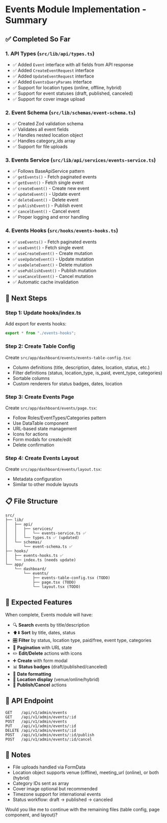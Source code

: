 # Events Module Implementation - Summary

## ✅ Completed So Far

### 1. **API Types** (`src/lib/api/types.ts`)
- ✅ Added `Event` interface with all fields from API response
- ✅ Added `CreateEventRequest` interface
- ✅ Added `UpdateEventRequest` interface  
- ✅ Added `EventsQueryParams` interface
- ✅ Support for location types (online, offline, hybrid)
- ✅ Support for event statuses (draft, published, canceled)
- ✅ Support for cover image upload

### 2. **Event Schema** (`src/lib/schemas/event-schema.ts`)
- ✅ Created Zod validation schema
- ✅ Validates all event fields
- ✅ Handles nested location object
- ✅ Handles category_ids array
- ✅ Support for file uploads

### 3. **Events Service** (`src/lib/api/services/events-service.ts`)
- ✅ Follows BaseApiService pattern
- ✅ `getEvents()` - Fetch paginated events
- ✅ `getEvent()` - Fetch single event
- ✅ `createEvent()` - Create new event
- ✅ `updateEvent()` - Update event
- ✅ `deleteEvent()` - Delete event
- ✅ `publishEvent()` - Publish event
- ✅ `cancelEvent()` - Cancel event
- ✅ Proper logging and error handling

### 4. **Events Hooks** (`src/hooks/events-hooks.ts`)
- ✅ `useEvents()` - Fetch paginated events
- ✅ `useEvent()` - Fetch single event
- ✅ `useCreateEvent()` - Create mutation
- ✅ `useUpdateEvent()` - Update mutation
- ✅ `useDeleteEvent()` - Delete mutation
- ✅ `usePublishEvent()` - Publish mutation
- ✅ `useCancelEvent()` - Cancel mutation
- ✅ Automatic cache invalidation

##  🚧 Next Steps

### Step 1: Update hooks/index.ts
Add export for events hooks:
```typescript
export * from "./events-hooks";
```

### Step 2: Create Table Config
Create `src/app/dashboard/events/events-table-config.tsx`:
- Column definitions (title, description, dates, location, status, etc.)
- Filter definitions (status, location_type, is_paid, event_type, categories)
- Sortable columns
- Custom renderers for status badges, dates, location

### Step 3: Create Events Page
Create `src/app/dashboard/events/page.tsx`:
- Follow Roles/EventTypes/Categories pattern
- Use DataTable component
- URL-based state management
- Icons for actions
- Form modals for create/edit
- Delete confirmation

### Step 4: Create Events Layout
Create `src/app/dashboard/events/layout.tsx`:
- Metadata configuration
- Similar to other module layouts

## 📋 File Structure

```
src/
├── lib/
│   ├── api/
│   │   ├── services/
│   │   │   └── events-service.ts ✅
│   │   └── types.ts ✅ (updated)
│   └── schemas/
│       └── event-schema.ts ✅
├── hooks/
│   ├── events-hooks.ts ✅
│   └── index.ts (needs update)
└── app/
    └── dashboard/
        └── events/
            ├── events-table-config.tsx (TODO)
            ├── page.tsx (TODO)
            └── layout.tsx (TODO)
```

## 🎯 Expected Features

When complete, Events module will have:
- 🔍 **Search** events by title/description
- ⬆️⬇️ **Sort** by title, dates, status
- 🎛️ **Filter** by status, location type, paid/free, event type, categories
- 📄 **Pagination** with URL state
- ✏️ **Edit/Delete** actions with icons
- ➕ **Create** with form modal
- 📊 **Status badges** (draft/published/canceled)
- 📅 **Date formatting**
- 📍 **Location display** (venue/online/hybrid)
- 🚀 **Publish/Cancel** actions

## 🔗 API Endpoint
```
GET    /api/v1/admin/events
GET    /api/v1/admin/events/:id
POST   /api/v1/admin/events
PUT    /api/v1/admin/events/:id
DELETE /api/v1/admin/events/:id
POST   /api/v1/admin/events/:id/publish
POST   /api/v1/admin/events/:id/cancel
```

## 📝 Notes

- File uploads handled via FormData
- Location object supports venue (offline), meeting_url (online), or both (hybrid)
- Category IDs sent as array
- Cover image optional but recommended
- Timezone support for international events
- Status workflow: draft → published → canceled

Would you like me to continue with the remaining files (table config, page component, and layout)?
